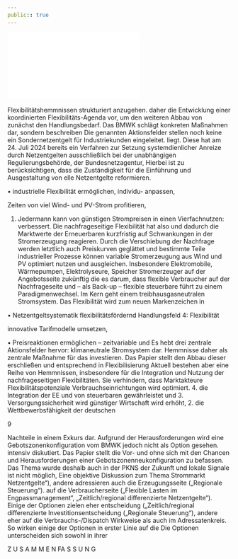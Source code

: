 ```yaml
---
public:: true
---
```

![./pages/page11.pdf](../assets/./pages/page11.pdf)




Flexibilitätshemmnissen strukturiert anzugehen.
daher die Entwicklung einer koordinierten Flexibilitäts-Agenda vor, um den weiteren Abbau von
zunächst den Handlungsbedarf. Das BMWK schlägt
konkreten Maßnahmen dar, sondern beschreiben
Die genannten Aktionsfelder stellen noch keine
ein Sondernetzentgelt für Industriekunden eingeleitet.
liegt. Diese hat am 24. Juli 2024 bereits ein Verfahren zur Setzung systemdienlicher Anreize durch
Netzentgelten ausschließlich bei der unabhängigen Regulierungsbehörde, der Bundesnetzagentur,
Hierbei ist zu berücksichtigen, dass die Zuständigkeit für die Einführung und Ausgestaltung von
elle Netzentgelte reformieren.

• industrielle Flexibilität ermöglichen, individu-
anpassen,

Zeiten von viel Wind- und PV-Strom profitieren,
1. Jedermann kann von günstigen Strompreisen in
einen Vierfachnutzen:
verbessert. Die nachfrageseitige Flexibilität hat also
und dadurch die Marktwerte der Erneuerbaren
kurzfristig auf Schwankungen in der Stromerzeugung reagieren. Durch die Verschiebung der Nachfrage werden letztlich auch Preiskurven geglättet
und bestimmte Teile industrieller Prozesse können
variable Stromerzeugung aus Wind und PV optimiert nutzen und ausgleichen. Insbesondere Elektromobile, Wärmepumpen, Elektrolyseure, Speicher
Stromerzeuger auf der Angebotsseite zukünftig die
es darum, dass flexible Verbraucher auf der Nachfrageseite und – als Back-up – flexible steuerbare
führt zu einem Paradigmenwechsel. Im Kern geht
einem treibhausgasneutralen Stromsystem. Das
Flexibilität wird zum neuen Markenzeichen in

• Netzentgeltsystematik flexibilitätsfördernd
Handlungsfeld 4: Flexibilität

innovative Tarifmodelle umsetzen,

• Preisreaktionen ermöglichen – zeitvariable und
Es hebt drei zentrale Aktionsfelder hervor:
klimaneutrale Stromsystem dar.
Hemmnisse daher als zentrale Maßnahme für das
investieren. Das Papier stellt den Abbau dieser
erschließen und entsprechend in Flexibilisierung
Aktuell bestehen aber eine Reihe von Hemmnissen, insbesondere für die Integration und Nutzung der nachfrageseitigen Flexibilitäten. Sie verhindern, dass Marktakteure Flexibilitätspotenziale
Verbrauchseinrichtungen wird optimiert.
4. die Integration der EE und von steuerbaren
gewährleistet und
3. Versorgungssicherheit wird günstiger
Wirtschaft wird erhöht,
2. die Wettbewerbsfähigkeit der deutschen

9

Nachteile in einem Exkurs dar. Aufgrund der Herausforderungen wird eine Gebotszonenkonfiguration vom BMWK jedoch nicht als Option gesehen.
intensiv diskutiert. Das Papier stellt die Vor- und
ohne sich mit den Chancen und Herausforderungen einer Gebotszonenneukonfiguration zu befassen. Das Thema wurde deshalb auch in der PKNS
der Zukunft und lokale Signale ist nicht möglich,
Eine objektive Diskussion zum Thema Strommarkt
Netzentgelte“), andere adressieren auch die Erzeugungsseite („Regionale Steuerung“).
auf die Verbraucherseite („Flexible Lasten im Engpassmanagement“, „Zeitlich/regional differenzierte
Netzentgelte“). Einige der Optionen zielen eher
entscheidung („Zeitlich/regional differenzierte
Investitionsentscheidung („Regionale Steuerung“), andere eher auf die Verbrauchs-/Dispatch­
Wirkweise als auch im Adressatenkreis. So wirken einige der Optionen in erster Linie auf die
Die Optionen unterscheiden sich sowohl in ihrer

Z U S A M M E N FA S S U N G
